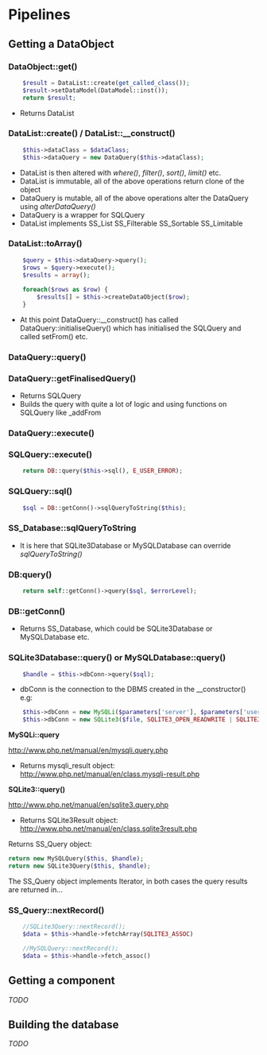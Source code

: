 # Pipelines

## Getting a DataObject

### DataObject::get()

```php
	$result = DataList::create(get_called_class());
	$result->setDataModel(DataModel::inst());
	return $result;
```

* Returns DataList

### DataList::create() / DataList::__construct()

```php
	$this->dataClass = $dataClass;
	$this->dataQuery = new DataQuery($this->dataClass);
```

* DataList is then altered with _where()_, _filter()_, _sort()_, _limit()_ etc.
* DataList is immutable, all of the above operations return clone of the object
* DataQuery is mutable, all of the above operations alter the DataQuery using _alterDataQuery()_
* DataQuery is a wrapper for SQLQuery
* DataList implements SS_List SS_Filterable SS_Sortable SS_Limitable

### DataList::toArray()

```php
	$query = $this->dataQuery->query();
	$rows = $query->execute();
	$results = array();
	
	foreach($rows as $row) {
		$results[] = $this->createDataObject($row);
	}
```

* At this point DataQuery::__construct() has called DataQuery::initialiseQuery() which has initialised the SQLQuery and called setFrom() etc.

### DataQuery::query()

### DataQuery::getFinalisedQuery()

* Returns SQLQuery
* Builds the query with quite a lot of logic and using functions on SQLQuery like _addFrom

### DataQuery::execute()

### SQLQuery::execute()

```php
	return DB::query($this->sql(), E_USER_ERROR);
```

### SQLQuery::sql()

```php
	$sql = DB::getConn()->sqlQueryToString($this);
```

### SS_Database::sqlQueryToString

* It is here that SQLite3Database or MySQLDatabase can override _sqlQueryToString()_ 


### DB:query()

```php
	return self::getConn()->query($sql, $errorLevel);
```

### DB::getConn()

* Returns SS_Database, which could be SQLite3Database or MySQLDatabase etc.

### SQLite3Database::query() or MySQLDatabase::query()

```php
	$handle = $this->dbConn->query($sql);
```

* dbConn is the connection to the DBMS created in the __constructor() e.g:

```php
	$this->dbConn = new MySQLi($parameters['server'], $parameters['username'], $parameters['password']);
	$this->dbConn = new SQLite3($file, SQLITE3_OPEN_READWRITE | SQLITE3_OPEN_CREATE, $parameters['key']);
```

__MySQLi::query__

http://www.php.net/manual/en/mysqli.query.php

* Returns mysqli_result object: http://www.php.net/manual/en/class.mysqli-result.php

__SQLite3::query()__

http://www.php.net/manual/en/sqlite3.query.php

* Returns SQLite3Result object: http://www.php.net/manual/en/class.sqlite3result.php

Returns SS_Query object:

```php
return new MySQLQuery($this, $handle);
return new SQLite3Query($this, $handle);
```

The SS_Query object implements Iterator, in both cases the query results are returned in...

### SS_Query::nextRecord()

```php
	//SQLite3Query::nextRecord();
	$data = $this->handle->fetchArray(SQLITE3_ASSOC)

	//MySQLQuery::nextRecord();
	$data = $this->handle->fetch_assoc()
```

## Getting a component

_TODO_

## Building the database

_TODO_
